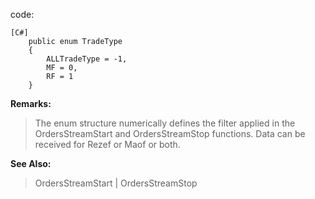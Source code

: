 code:
```
[C#]
    public enum TradeType 
    { 
        ALLTradeType = -1,
        MF = 0,
        RF = 1 
    }
```

**Remarks:**
> The enum structure numerically defines the filter applied in the OrdersStreamStart and OrdersStreamStop functions. Data can be received for Rezef or Maof or both.

**See Also:**
> OrdersStreamStart | OrdersStreamStop